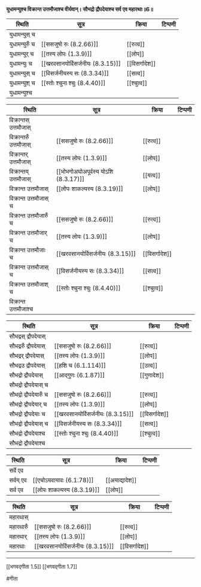 **युधामन्युश्च विक्रान्त उत्तमौजाश्च वीर्यवान्। 
सौभद्रो द्रौपदेयाश्च सर्व एव महारथाः॥6॥**

| स्थिति         | सूत्र                             | क्रिया         | टिप्पणी |
| -------------- | --------------------------------- | -------------- | ------- |
| युधामन्युस् च  |                                   |                |         |
| युधामन्युरुँ च | [[ससजुषो रुः (8.2.66)]]           | [[रुत्व]]      |         |
| युधामन्युर् च  | [[तस्य लोपः (1.3.9)]]             | [[लोप]]      |         |
| युधामन्युः च   | [[खरवसानयोर्विसर्जनीयः (8.3.15)]] | [[विसर्गादेश]] |         |
| युधामन्युस् च  | [[विसर्जनीयस्य सः (8.3.34)]]      | [[सत्व]]       |         |
| युधामन्युश् च  | [[स्तोः श्चुना श्चुः (8.4.40)]]   | [[श्चुत्व]]    |         |
| युधामन्युश्च   |                                   |                |         |

| स्थिति                  | सूत्र                                | क्रिया         | टिप्पणी |
| ----------------------- | ------------------------------------ | -------------- | ------- |
| विक्रान्तस् उत्तमौजास्  |                                      |                |         |
| विक्रान्तरुँ उत्तमौजास् | [[ससजुषो रुः (8.2.66)]]              | [[रुत्व]]      |         |
| विक्रान्तर् उत्तमौजास्  | [[तस्य लोपः (1.3.9)]]                | [[लोप]]        |         |
| विक्रान्तय् उत्तमौजास्  | [[भोभगोअघोअपूर्वस्य योऽशि (8.3.17)]] | [[यत्व]]       |         |
| विक्रान्त उत्तमौजास्    | [[लोपः शाकल्यस्य (8.3.19)]]          | [[लोप]]        |         |
| विक्रान्त उत्तमौजास् च  |                                      |                |         |
| विक्रान्त उत्तमौजारुँ च | [[ससजुषो रुः (8.2.66)]]              | [[रुत्व]]      |         |
| विक्रान्त उत्तमौजार् च  | [[तस्य लोपः (1.3.9)]]                | [[लोप]]      |         |
| विक्रान्त उत्तमौजाः च   | [[खरवसानयोर्विसर्जनीयः (8.3.15)]]    | [[विसर्गादेश]] |         |
| विक्रान्त उत्तमौजास् च  | [[विसर्जनीयस्य सः (8.3.34)]]         | [[सत्व]]       |         |
| विक्रान्त उत्तमौजाश् च  | [[स्तोः श्चुना श्चुः (8.4.40)]]      | [[श्चुत्व]]    |         |
| विक्रान्त उत्तमौजाश्च   |                                      |                |         |

| स्थिति                 | सूत्र                             | क्रिया         | टिप्पणी |
| ---------------------- | --------------------------------- | -------------- | ------- |
| सौभद्रस् द्रौपदेयास्   |                                   |                |         |
| सौभद्ररुँ द्रौपदेयास्  | [[ससजुषो रुः (8.2.66)]]           | [[रुत्व]]      |         |
| सौभद्रर् द्रौपदेयास्   | [[तस्य लोपः (1.3.9)]]             | [[लोप]]        |         |
| सौभद्रउ द्रौपदेयास्    | [[हशि च (6.1.114)]]               | [[उत्व]]       |         |
| सौभद्रो द्रौपदेयास्    | [[आद्गुणः (6.1.87)]]              | [[गुणादेश]]  |         |
| सौभद्रो द्रौपदेयास् च  |                                   |                |         |
| सौभद्रो द्रौपदेयारुँ च | [[ससजुषो रुः (8.2.66)]]           | [[रुत्व]]      |         |
| सौभद्रो द्रौपदेयार् च  | [[तस्य लोपः (1.3.9)]]             | [[लोप]]      |         |
| सौभद्रो द्रौपदेयाः च   | [[खरवसानयोर्विसर्जनीयः (8.3.15)]] | [[विसर्गादेश]] |         |
| सौभद्रो द्रौपदेयास् च  | [[विसर्जनीयस्य सः (8.3.34)]]      | [[सत्व]]       |         |
| सौभद्रो द्रौपदेयाश्च   | [[स्तोः श्चुना श्चुः (8.4.40)]]   | [[श्चुत्व]]    |         |
| सौभद्रो द्रौपदेयाश्च   |                                   |                |         |

| स्थिति    | सूत्र                       | क्रिया          | टिप्पणी |
| --------- | --------------------------- | --------------- | ------- |
| सर्वे एव  |                             |                 |         |
| सर्वय् एव | [[एचोऽयवायावः (6.1.78)]]    | [[अयाद्यादेश]] |         |
| सर्व एव   | [[लोपः शाकल्यस्य (8.3.19)]] | [[लोप]]         |         |

| स्थिति    | सूत्र                             | क्रिया         | टिप्पणी |
| --------- | --------------------------------- | -------------- | ------- |
| महारथास्  |                                   |                |         |
| महारथारुँ | [[ससजुषो रुः (8.2.66)]]           | [[रुत्व]]      |         |
| महारथार्  | [[तस्य लोपः (1.3.9)]]             | [[लोप]]      |         |
| महारथाः   | [[खरवसानयोर्विसर्जनीयः (8.3.15)]] | [[विसर्गादेश]] |         |


---

[[भगवद्गीता 1.5]]
[[भगवद्गीता 1.7]]

#गीता